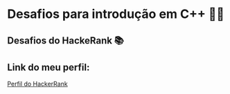 # Desafios para introdução em C++ 👨‍💻

## Desafios do HackeRank 📚

## Link do meu perfil: 
[Perfil do HackerRank](https://www.hackerrank.com/brunosaless)